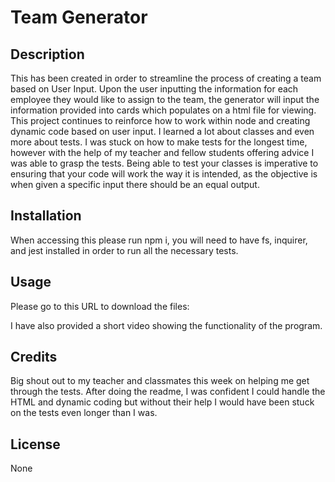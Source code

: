 # Team Generator

## Description

This has been created in order to streamline the process of creating a team based on User Input. Upon the user inputting the information for each employee they would like to assign to the team, the generator will input the information provided into cards which populates on a html file for viewing. This project continues to reinforce how to work within node and creating dynamic code based on user input. I learned a lot about classes and even more about tests. I was stuck on how to make tests for the longest time, however with the help of my teacher and fellow students offering advice I was able to grasp the tests. Being able to test your classes is imperative to ensuring that your code will work the way it is intended, as the objective is when given a specific input there should be an equal output. 

## Installation

When accessing this please run npm i, you will need to have fs, inquirer, and jest installed in order to run all the necessary tests.

## Usage

Please go to this URL to download the files:

I have also provided a short video showing the functionality of the program.


## Credits

Big shout out to my teacher and classmates this week on helping me get through the tests. After doing the readme, I was confident I could handle the HTML and dynamic coding but without their help I would have been stuck on the tests even longer than I was.

## License

None
